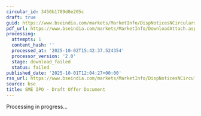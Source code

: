 ```yaml
---
circular_id: 3450b1789d8e205c
draft: true
guid: https://www.bseindia.com/markets/MarketInfo/DispNoticesNCirculars.aspx?Noticeid={CDE40978-1639-40BF-A7F1-884528E3F969}&noticeno=20251001-35&dt=10/01/2025&icount=35&totcount=83&flag=0
pdf_url: https://www.bseindia.com/markets/MarketInfo/DownloadAttach.aspx?id=20251001-35&attachedId=
processing:
  attempts: 1
  content_hash: ''
  processed_at: '2025-10-02T15:42:37.524354'
  processor_version: '2.0'
  stage: download_failed
  status: failed
published_date: '2025-10-01T12:04:27+00:00'
rss_url: https://www.bseindia.com/markets/MarketInfo/DispNoticesNCirculars.aspx?Noticeid={CDE40978-1639-40BF-A7F1-884528E3F969}&noticeno=20251001-35&dt=10/01/2025&icount=35&totcount=83&flag=0
source: bse
title: SME IPO - Draft Offer Document
---
```


Processing in progress...